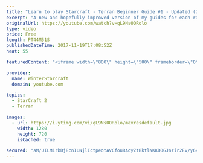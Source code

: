 ```yaml
---
title: "Learn to play Starcraft - Terran Beginner Guide #1 - Updated (2017 LOTV)"
excerpt: "A new and hopefully improved version of my guides for each race where I go over as many basics as possible while doing it live :)  I strongly believe that a super structured guide style is not very helpful compared to watching/playing the game actively.  Feedback is greatly appreciated. -- Watch live"
originalUrl: https://youtube.com/watch?v=qL9Ns0ORolo
type: video
price: Free
length: PT44M51S
publishedDateTime: 2017-11-19T17:08:52Z
heat: 55

featuredContent: "<iframe width=\"800\" height=\"500\" frameborder=\"0\" src=\"https://www.youtube.com/embed/qL9Ns0ORolo\" allow=\"accelerometer; autoplay; encrypted-media; gyroscope; picture-in-picture\" allowfullscreen></iframe>"

provider:
  name: WinterStarcraft
  domain: youtube.com

topics:
  - StarCraft 2
  - Terran

images:
  - url: https://i.ytimg.com/vi/qL9Ns0ORolo/maxresdefault.jpg
    width: 1280
    height: 720
    isCached: true

secured: "aM/UILM1rbDj8cnIUNjlIctpeotAVCfou8AoyZtBktlNKKD0GJnzir2Ev/y6vKCxsvWPmmyEkCiLxjvsI+6c4cSuLDQ8ceWWfHtarLZlu+WNDPR+GFVQMVQb8Zr7lVPoYeoqtxHnwAhg71Be3XQ4yVnpVu0HEYSrlsHhStEP7zDkyFkgR31wu4cjWWgb5wBTGmMgtGO0bGjfag77dMr1QUm9PvaszPSwBIBl2V/WzZrg7CDj+90C/tHAUlVWM+R0fkNdawIuVsyMDMZtRISUUVecaaEKBONownJ3unuxuq16JmQv+wW7em0q+BH54r5Tvbx+nm3sP1tEuaTh6k2P5ww+8UpRcWvJh3nEl/gFc2xVNZQQc3d+3g+VoYeG0b+uIR+lkd85CfcLEwjBOLVK9CeKQYWkusQhOkBhY/mQD86a1ftTDQgCIjSfMnsURNfz;1ztktKHwz50mbzv6wmtIuA=="
---
```


